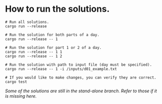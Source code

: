 # How to run the solutions.
```shell
# Run all solutions.
cargo run --release

# Run the solution for both parts of a day.
cargo run --release -- 1

# Run the solution for part 1 or 2 of a day.
cargo run --release -- 1 1
cargo run --release -- 1 2

# Run the solution with path to input file (day must be specified).
cargo run --release -- 1 -i /inputs/d01_example.txt

# If you would like to make changes, you can verify they are correct.
cargo test
```

*Some of the solutions are still in the stand-alone branch. Refer to those if it is missing here.*